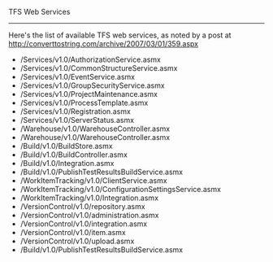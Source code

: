 TFS Web Services

---

Here's the list of available TFS web services, as noted by
a post at http://converttostring.com/archive/2007/03/01/359.aspx

  * /Services/v1.0/AuthorizationService.asmx
  * /Services/v1.0/CommonStructureService.asmx
  * /Services/v1.0/EventService.asmx
  * /Services/v1.0/GroupSecurityService.asmx
  * /Services/v1.0/ProjectMaintenance.asmx
  * /Services/v1.0/ProcessTemplate.asmx
  * /Services/v1.0/Registration.asmx
  * /Services/v1.0/ServerStatus.asmx
  * /Warehouse/v1.0/WarehouseController.asmx
  * /Warehouse/v1.0/WarehouseController.asmx
  * /Build/v1.0/BuildStore.asmx
  * /Build/v1.0/BuildController.asmx
  * /Build/v1.0/Integration.asmx
  * /Build/v1.0/PublishTestResultsBuildService.asmx
  * /WorkItemTracking/v1.0/ClientService.asmx
  * /WorkItemTracking/v1.0/ConfigurationSettingsService.asmx
  * /WorkItemTracking/v1.0/Integration.asmx
  * /VersionControl/v1.0/repository.asmx
  * /VersionControl/v1.0/administration.asmx
  * /VersionControl/v1.0/integration.asmx
  * /VersionControl/v1.0/item.asmx
  * /VersionControl/v1.0/upload.asmx
  * /Build/v1.0/PublishTestResultsBuildService.asmx